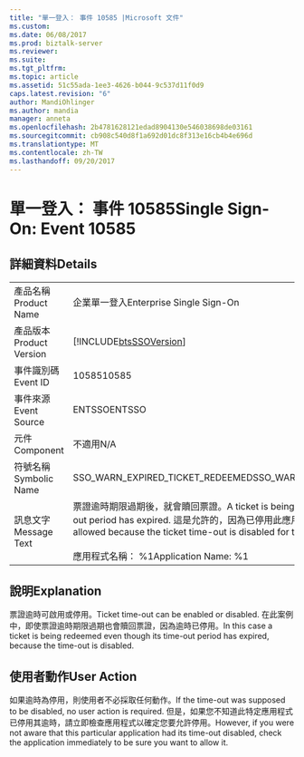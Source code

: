 ```yaml
---
title: "單一登入： 事件 10585 |Microsoft 文件"
ms.custom: 
ms.date: 06/08/2017
ms.prod: biztalk-server
ms.reviewer: 
ms.suite: 
ms.tgt_pltfrm: 
ms.topic: article
ms.assetid: 51c55ada-1ee3-4626-b044-9c537d11f0d9
caps.latest.revision: "6"
author: MandiOhlinger
ms.author: mandia
manager: anneta
ms.openlocfilehash: 2b4781628121edad8904130e546038698de03161
ms.sourcegitcommit: cb908c540d8f1a692d01dc8f313e16cb4b4e696d
ms.translationtype: MT
ms.contentlocale: zh-TW
ms.lasthandoff: 09/20/2017
---
```

# <a name="single-sign-on-event-10585"></a><span data-ttu-id="74d65-102">單一登入： 事件 10585</span><span class="sxs-lookup"><span data-stu-id="74d65-102">Single Sign-On: Event 10585</span></span>
## <a name="details"></a><span data-ttu-id="74d65-103">詳細資料</span><span class="sxs-lookup"><span data-stu-id="74d65-103">Details</span></span>  
  
|||  
|-|-|  
|<span data-ttu-id="74d65-104">產品名稱</span><span class="sxs-lookup"><span data-stu-id="74d65-104">Product Name</span></span>|<span data-ttu-id="74d65-105">企業單一登入</span><span class="sxs-lookup"><span data-stu-id="74d65-105">Enterprise Single Sign-On</span></span>|  
|<span data-ttu-id="74d65-106">產品版本</span><span class="sxs-lookup"><span data-stu-id="74d65-106">Product Version</span></span>|[!INCLUDE[btsSSOVersion](../includes/btsssoversion-md.md)]|  
|<span data-ttu-id="74d65-107">事件識別碼</span><span class="sxs-lookup"><span data-stu-id="74d65-107">Event ID</span></span>|<span data-ttu-id="74d65-108">10585</span><span class="sxs-lookup"><span data-stu-id="74d65-108">10585</span></span>|  
|<span data-ttu-id="74d65-109">事件來源</span><span class="sxs-lookup"><span data-stu-id="74d65-109">Event Source</span></span>|<span data-ttu-id="74d65-110">ENTSSO</span><span class="sxs-lookup"><span data-stu-id="74d65-110">ENTSSO</span></span>|  
|<span data-ttu-id="74d65-111">元件</span><span class="sxs-lookup"><span data-stu-id="74d65-111">Component</span></span>|<span data-ttu-id="74d65-112">不適用</span><span class="sxs-lookup"><span data-stu-id="74d65-112">N/A</span></span>|  
|<span data-ttu-id="74d65-113">符號名稱</span><span class="sxs-lookup"><span data-stu-id="74d65-113">Symbolic Name</span></span>|<span data-ttu-id="74d65-114">SSO_WARN_EXPIRED_TICKET_REDEEMED</span><span class="sxs-lookup"><span data-stu-id="74d65-114">SSO_WARN_EXPIRED_TICKET_REDEEMED</span></span>|  
|<span data-ttu-id="74d65-115">訊息文字</span><span class="sxs-lookup"><span data-stu-id="74d65-115">Message Text</span></span>|<span data-ttu-id="74d65-116">票證逾時期限過期後，就會贖回票證。</span><span class="sxs-lookup"><span data-stu-id="74d65-116">A ticket is being redeemed after the ticket time-out period has expired.</span></span> <span data-ttu-id="74d65-117">這是允許的，因為已停用此應用程式的票證逾時。%r</span><span class="sxs-lookup"><span data-stu-id="74d65-117">This is allowed because the ticket time-out is disabled for this application.%r</span></span><br /><br /> <span data-ttu-id="74d65-118">應用程式名稱： %1</span><span class="sxs-lookup"><span data-stu-id="74d65-118">Application Name: %1</span></span>|  
  
## <a name="explanation"></a><span data-ttu-id="74d65-119">說明</span><span class="sxs-lookup"><span data-stu-id="74d65-119">Explanation</span></span>  
 <span data-ttu-id="74d65-120">票證逾時可啟用或停用。</span><span class="sxs-lookup"><span data-stu-id="74d65-120">Ticket time-out can be enabled or disabled.</span></span> <span data-ttu-id="74d65-121">在此案例中，即使票證逾時期限過期也會贖回票證，因為逾時已停用。</span><span class="sxs-lookup"><span data-stu-id="74d65-121">In this case a ticket is being redeemed even though its time-out period has expired, because the time-out is disabled.</span></span>  
  
## <a name="user-action"></a><span data-ttu-id="74d65-122">使用者動作</span><span class="sxs-lookup"><span data-stu-id="74d65-122">User Action</span></span>  
 <span data-ttu-id="74d65-123">如果逾時為停用，則使用者不必採取任何動作。</span><span class="sxs-lookup"><span data-stu-id="74d65-123">If the time-out was supposed to be disabled, no user action is required.</span></span> <span data-ttu-id="74d65-124">但是，如果您不知道此特定應用程式已停用其逾時，請立即檢查應用程式以確定您要允許停用。</span><span class="sxs-lookup"><span data-stu-id="74d65-124">However, if you were not aware that this particular application had its time-out disabled, check the application immediately to be sure you want to allow it.</span></span>